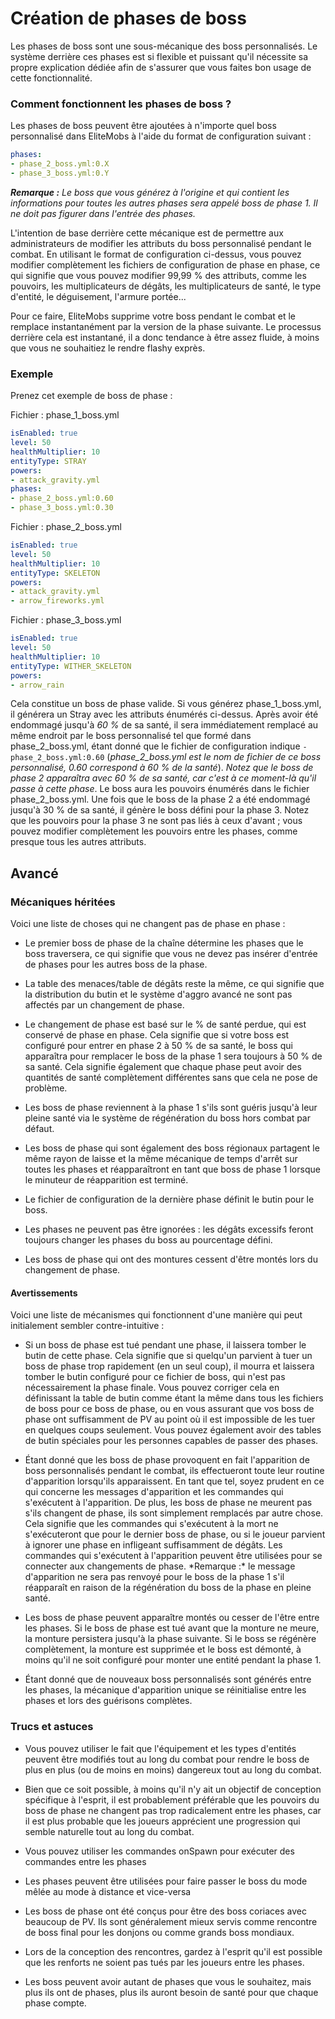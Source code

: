 # Création de phases de boss

Les phases de boss sont une sous-mécanique des boss personnalisés. Le système derrière ces phases est si flexible et puissant qu'il nécessite sa propre explication dédiée afin de s'assurer que vous faites bon usage de cette fonctionnalité.

### Comment fonctionnent les phases de boss ?

Les phases de boss peuvent être ajoutées à n'importe quel boss personnalisé dans EliteMobs à l'aide du format de configuration suivant :

```yaml
phases:
- phase_2_boss.yml:0.X
- phase_3_boss.yml:0.Y
```

_**Remarque :** Le boss que vous générez à l'origine et qui contient les informations pour toutes les autres phases sera appelé boss de phase 1. Il ne doit pas figurer dans l'entrée des phases._

L'intention de base derrière cette mécanique est de permettre aux administrateurs de modifier les attributs du boss personnalisé pendant le combat. En utilisant le format de configuration ci-dessus, vous pouvez modifier complètement les fichiers de configuration de phase en phase, ce qui signifie que vous pouvez modifier 99,99 % des attributs, comme les pouvoirs, les multiplicateurs de dégâts, les multiplicateurs de santé, le type d'entité, le déguisement, l'armure portée...

Pour ce faire, EliteMobs supprime votre boss pendant le combat et le remplace instantanément par la version de la phase suivante. Le processus derrière cela est instantané, il a donc tendance à être assez fluide, à moins que vous ne souhaitiez le rendre flashy exprès.

### Exemple

Prenez cet exemple de boss de phase :

Fichier : phase_1_boss.yml

```yaml
isEnabled: true
level: 50
healthMultiplier: 10
entityType: STRAY
powers:
- attack_gravity.yml
phases:
- phase_2_boss.yml:0.60
- phase_3_boss.yml:0.30
```

Fichier : phase_2_boss.yml

```yaml
isEnabled: true
level: 50
healthMultiplier: 10
entityType: SKELETON
powers:
- attack_gravity.yml
- arrow_fireworks.yml
```

Fichier : phase_3_boss.yml

```yaml
isEnabled: true
level: 50
healthMultiplier: 10
entityType: WITHER_SKELETON
powers:
- arrow_rain
```

Cela constitue un boss de phase valide. Si vous générez phase_1_boss.yml, il générera un Stray avec les attributs énumérés ci-dessus. Après avoir été endommagé jusqu'à _60 %_ de sa santé, il sera immédiatement remplacé au même endroit par le boss personnalisé tel que formé dans phase_2_boss.yml, étant donné que le fichier de configuration indique `- phase_2_boss.yml:0.60` (_phase_2_boss.yml est le nom de fichier de ce boss personnalisé, 0.60 correspond à 60 % de la santé_). _Notez que le boss de phase 2 apparaîtra avec 60 % de sa santé, car c'est à ce moment-là qu'il passe à cette phase_. Le boss aura les pouvoirs énumérés dans le fichier phase_2_boss.yml. Une fois que le boss de la phase 2 a été endommagé jusqu'à 30 % de sa santé, il génère le boss défini pour la phase 3. Notez que les pouvoirs pour la phase 3 ne sont pas liés à ceux d'avant ; vous pouvez modifier complètement les pouvoirs entre les phases, comme presque tous les autres attributs.

## Avancé

### Mécaniques héritées

Voici une liste de choses qui ne changent pas de phase en phase :

- Le premier boss de phase de la chaîne détermine les phases que le boss traversera, ce qui signifie que vous ne devez pas insérer d'entrée de phases pour les autres boss de la phase.

- La table des menaces/table de dégâts reste la même, ce qui signifie que la distribution du butin et le système d'aggro avancé ne sont pas affectés par un changement de phase.

- Le changement de phase est basé sur le % de santé perdue, qui est conservé de phase en phase. Cela signifie que si votre boss est configuré pour entrer en phase 2 à 50 % de sa santé, le boss qui apparaîtra pour remplacer le boss de la phase 1 sera toujours à 50 % de sa santé. Cela signifie également que chaque phase peut avoir des quantités de santé complètement différentes sans que cela ne pose de problème.

- Les boss de phase reviennent à la phase 1 s'ils sont guéris jusqu'à leur pleine santé via le système de régénération du boss hors combat par défaut.

- Les boss de phase qui sont également des boss régionaux partagent le même rayon de laisse et la même mécanique de temps d'arrêt sur toutes les phases et réapparaîtront en tant que boss de phase 1 lorsque le minuteur de réapparition est terminé.

- Le fichier de configuration de la dernière phase définit le butin pour le boss.

- Les phases ne peuvent pas être ignorées : les dégâts excessifs feront toujours changer les phases du boss au pourcentage défini.

- Les boss de phase qui ont des montures cessent d'être montés lors du changement de phase.

#### Avertissements

Voici une liste de mécanismes qui fonctionnent d'une manière qui peut initialement sembler contre-intuitive :

- Si un boss de phase est tué pendant une phase, il laissera tomber le butin de cette phase. Cela signifie que si quelqu'un parvient à tuer un boss de phase trop rapidement (en un seul coup), il mourra et laissera tomber le butin configuré pour ce fichier de boss, qui n'est pas nécessairement la phase finale. Vous pouvez corriger cela en définissant la table de butin comme étant la même dans tous les fichiers de boss pour ce boss de phase, ou en vous assurant que vos boss de phase ont suffisamment de PV au point où il est impossible de les tuer en quelques coups seulement. Vous pouvez également avoir des tables de butin spéciales pour les personnes capables de passer des phases.

- Étant donné que les boss de phase provoquent en fait l'apparition de boss personnalisés pendant le combat, ils effectueront toute leur routine d'apparition lorsqu'ils apparaissent. En tant que tel, soyez prudent en ce qui concerne les messages d'apparition et les commandes qui s'exécutent à l'apparition. De plus, les boss de phase ne meurent pas s'ils changent de phase, ils sont simplement remplacés par autre chose. Cela signifie que les commandes qui s'exécutent à la mort ne s'exécuteront que pour le dernier boss de phase, ou si le joueur parvient à ignorer une phase en infligeant suffisamment de dégâts. Les commandes qui s'exécutent à l'apparition peuvent être utilisées pour se connecter aux changements de phase. \*Remarque :\* le message d'apparition ne sera pas renvoyé pour le boss de la phase 1 s'il réapparaît en raison de la régénération du boss de la phase en pleine santé.

- Les boss de phase peuvent apparaître montés ou cesser de l'être entre les phases. Si le boss de phase est tué avant que la monture ne meure, la monture persistera jusqu'à la phase suivante. Si le boss se régénère complètement, la monture est supprimée et le boss est démonté, à moins qu'il ne soit configuré pour monter une entité pendant la phase 1.

- Étant donné que de nouveaux boss personnalisés sont générés entre les phases, la mécanique d'apparition unique se réinitialise entre les phases et lors des guérisons complètes.

### Trucs et astuces

- Vous pouvez utiliser le fait que l'équipement et les types d'entités peuvent être modifiés tout au long du combat pour rendre le boss de plus en plus (ou de moins en moins) dangereux tout au long du combat.

- Bien que ce soit possible, à moins qu'il n'y ait un objectif de conception spécifique à l'esprit, il est probablement préférable que les pouvoirs du boss de phase ne changent pas trop radicalement entre les phases, car il est plus probable que les joueurs apprécient une progression qui semble naturelle tout au long du combat.

- Vous pouvez utiliser les commandes onSpawn pour exécuter des commandes entre les phases

- Les phases peuvent être utilisées pour faire passer le boss du mode mêlée au mode à distance et vice-versa

- Les boss de phase ont été conçus pour être des boss coriaces avec beaucoup de PV. Ils sont généralement mieux servis comme rencontre de boss final pour les donjons ou comme grands boss mondiaux.

- Lors de la conception des rencontres, gardez à l'esprit qu'il est possible que les renforts ne soient pas tués par les joueurs entre les phases.

- Les boss peuvent avoir autant de phases que vous le souhaitez, mais plus ils ont de phases, plus ils auront besoin de santé pour que chaque phase compte.
